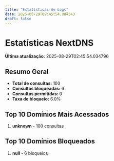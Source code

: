 ```yaml
---
title: "Estatísticas de Logs"
date: 2025-08-29T02:45:54.084343
draft: false
---
```

# Estatísticas NextDNS
**Última atualização:** 2025-08-29T02:45:54.034796
## Resumo Geral
- **Total de consultas:** 100
- **Consultas bloqueadas:** 6
- **Consultas permitidas:** 0
- **Taxa de bloqueio:** 6.0%
## Top 10 Domínios Mais Acessados
1. **unknown** - 100 consultas

## Top 10 Domínios Bloqueados

1. **null** - 6 bloqueios
